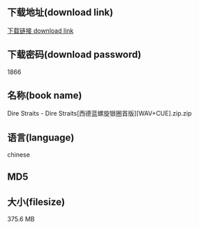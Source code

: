 ## 下载地址(download link)
[下载链接 download link](https://voluble-croquembouche-d321dc.netlify.app/?s=Dire+Straits+-+Dire+Straits%5B%E8%A5%BF%E5%BE%B7%E8%93%9D%E8%9E%BA%E6%97%8B%E9%93%B6%E5%9C%88%E9%A6%96%E7%89%88%5D%5BWAV%2BCUE%5D.zip)

## 下载密码(download password)
1866

## 名称(book name)
Dire Straits - Dire Straits[西德蓝螺旋银圈首版][WAV+CUE].zip.zip

## 语言(language)
chinese

## MD5


## 大小(filesize)
375.6 MB

